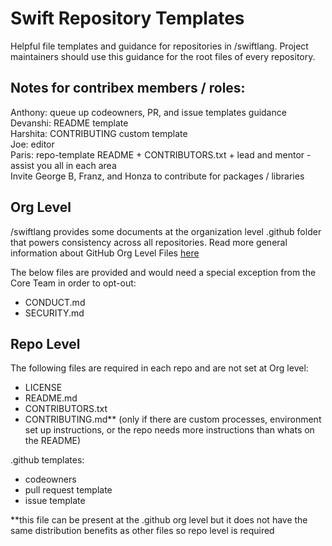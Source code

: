 # Swift Repository Templates

Helpful file templates and guidance for repositories in /swiftlang. Project maintainers should use this guidance for the root files of every repository. 

## Notes for contribex members / roles:
Anthony: queue up codeowners, PR, and issue templates guidance  
Devanshi: README template  
Harshita: CONTRIBUTING custom template  
Joe: editor   
Paris: repo-template README + CONTRIBUTORS.txt + lead and mentor - assist you all in each area   
Invite George B, Franz, and Honza to contribute for packages / libraries   

## Org Level 

/swiftlang provides some documents at the organization level .github folder that powers consistency across all repositories. Read more general information about GitHub Org Level Files [here](https://docs.github.com/en/communities/setting-up-your-project-for-healthy-contributions/creating-a-default-community-health-file)

The below files are provided and would need a special exception from the Core Team in order to opt-out:
- CONDUCT.md
- SECURITY.md




## Repo Level 

The following files are required in each repo and are not set at Org level:
- LICENSE
- README.md
- CONTRIBUTORS.txt
- CONTRIBUTING.md** (only if there are custom processes, environment set up instructions, or the repo needs more instructions than whats on the README) 


.github templates:
- codeowners
- pull request template
- issue template


**this file can be present at the .github org level but it does not have the same distribution benefits as other files so repo level is required 
